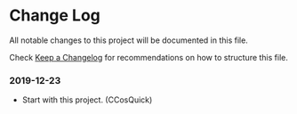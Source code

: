 # Change Log

All notable changes to this project will be documented in this file.

Check [Keep a Changelog](http://keepachangelog.com/) for recommendations on how to structure this file.


### 2019-12-23

* Start with this project. (CCosQuick)
